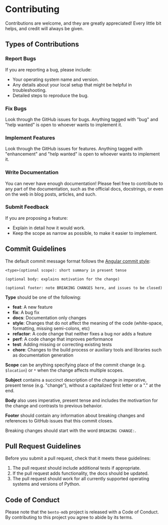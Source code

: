 # Contributing

Contributions are welcome, and they are greatly appreciated! Every little bit
helps, and credit will always be given.

## Types of Contributions

### Report Bugs

If you are reporting a bug, please include:

* Your operating system name and version.
* Any details about your local setup that might be helpful in troubleshooting.
* Detailed steps to reproduce the bug.

### Fix Bugs

Look through the GitHub issues for bugs. Anything tagged with "bug" and "help
wanted" is open to whoever wants to implement it.

### Implement Features

Look through the GitHub issues for features. Anything tagged with "enhancement"
and "help wanted" is open to whoever wants to implement it.

### Write Documentation

You can never have enough documentation! Please feel free to contribute to any
part of the documentation, such as the official docs, docstrings, or even
on the web in blog posts, articles, and such.

### Submit Feedback

If you are proposing a feature:

* Explain in detail how it would work.
* Keep the scope as narrow as possible, to make it easier to implement.

## Commit Guidelines

The default commit message format follows the [Angular commit style](https://github.com/angular/angular.js/blob/master/DEVELOPERS.md#commit-message-format):

```console
<type>(optional scope): short summary in present tense

(optional body: explains motivation for the change)

(optional footer: note BREAKING CHANGES here, and issues to be closed)
```

**Type** should be one of the following:

* **feat**: A new feature
* **fix**: A bug fix
* **docs**: Documentation only changes
* **style**: Changes that do not affect the meaning of the code (white-space, formatting, missing semi-colons, etc)
* **refactor**: A code change that neither fixes a bug nor adds a feature
* **perf**: A code change that improves performance
* **test**: Adding missing or correcting existing tests
* **chore**: Changes to the build process or auxiliary tools and libraries such as documentation generation

**Scope** can be anything specifying place of the commit change (e.g. `$location`) or `*` when the change affects multiple scopes.

**Subject** contains a succinct description of the change in imperative, present tense (e.g. "change"), without a capitalized first letter or a "." at the end.

**Body** also uses imperative, present tense and includes the motivartion for the change and contrasts to previous behavior.

**Footer** should contain any information about breaking changes and references to GitHub issues that this commit closes.

Breaking changes should start with the word `BREAKING CHANGE:`.

## Pull Request Guidelines

Before you submit a pull request, check that it meets these guidelines:

1. The pull request should include additional tests if appropriate.
2. If the pull request adds functionality, the docs should be updated.
3. The pull request should work for all currently supported operating systems and versions of Python.

## Code of Conduct

Please note that the `bento-mdb` project is released with a
Code of Conduct. By contributing to this project you agree to abide by its terms.
